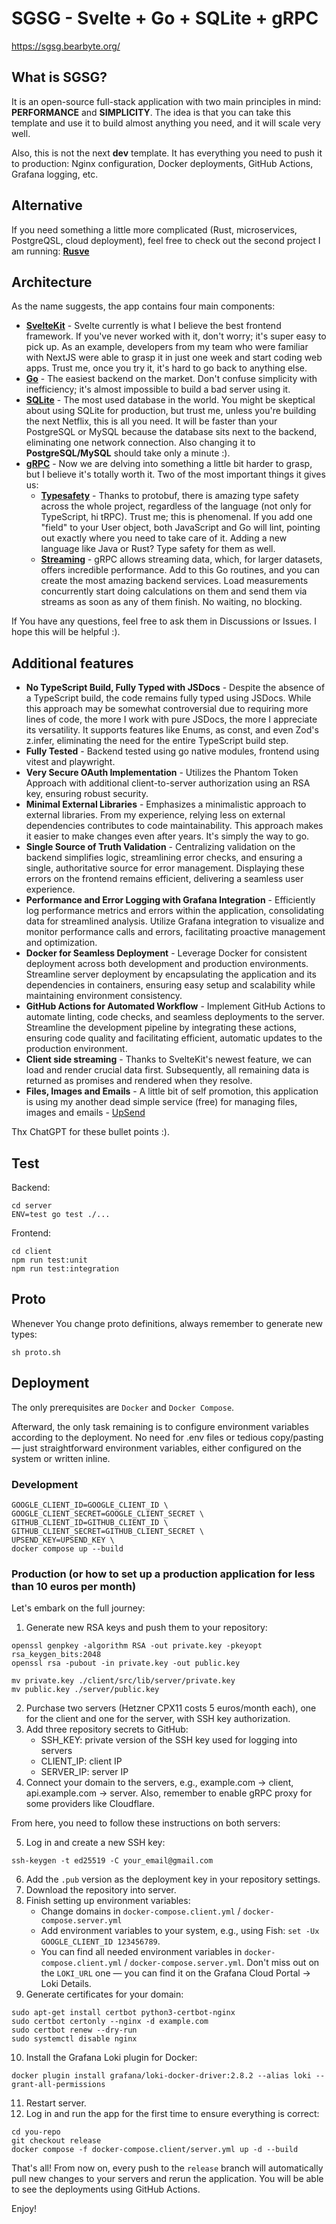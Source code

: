 # SGSG - Svelte + Go + SQLite + gRPC

https://sgsg.bearbyte.org/

## What is SGSG?

It is an open-source full-stack application with two main principles in mind: **PERFORMANCE** and **SIMPLICITY**. 
The idea is that you can take this template and use it to build almost anything you need, and it will scale very well.

Also, this is not the next **dev** template. It has everything you need to push it to production: Nginx configuration, Docker deployments, GitHub Actions, Grafana logging, etc.

## Alternative
If you need something a little more complicated (Rust, microservices, PostgreQSL, cloud deployment), feel free to check out the second project I am running:
**[Rusve](https://github.com/mpiorowski/rusve)**

## Architecture
As the name suggests, the app contains four main components:
- **[SvelteKit](https://kit.svelte.dev/)** - Svelte currently is what I believe the best frontend framework. If you've never worked with it, don't worry; it's super easy to pick up.
As an example, developers from my team who were familiar with NextJS were able to grasp it in just one week and start coding web apps. Trust me, once you try it, it's hard to go back to anything else.
- **[Go](https://go.dev/)** - The easiest backend on the market. Don't confuse simplicity with inefficiency; it's almost impossible to build a bad server using it.
- **[SQLite](https://www.sqlite.org/index.html)** - The most used database in the world. You might be skeptical about using SQLite for production, but trust me, unless you're building the next Netflix, this is all you need.
It will be faster than your PostgreSQL or MySQL because the database sits next to the backend, eliminating one network connection. Also changing it to **PostgreSQL/MySQL** should take only a minute :).
- **[gRPC](https://grpc.io/)** - Now we are delving into something a little bit harder to grasp, but I believe it's totally worth it. Two of the most important things it gives us:
    - **[Typesafety](https://protobuf.dev/)** - Thanks to protobuf, there is amazing type safety across the whole project, regardless of the language (not only for TypeScript, hi tRPC). Trust me; this is phenomenal.
  If you add one "field" to your User object, both JavaScript and Go will lint, pointing out exactly where you need to take care of it. Adding a new language like Java or Rust? Type safety for them as well.
    - **[Streaming](https://grpc.io/docs/what-is-grpc/core-concepts/#server-streaming-rpc)** - gRPC allows streaming data, which, for larger datasets, offers incredible performance. Add to this Go routines, and you can create the most amazing backend services.
  Load measurements concurrently start doing calculations on them and send them via streams as soon as any of them finish. No waiting, no blocking.

If You have any questions, feel free to ask them in Discussions or Issues. I hope this will be helpful :).

## Additional features
- **No TypeScript Build, Fully Typed with JSDocs** - Despite the absence of a TypeScript build, the code remains fully typed using JSDocs. While this approach may be somewhat controversial due to requiring more lines of code, the more I work with pure JSDocs, the more I appreciate its versatility.
It supports features like Enums, as const, and even Zod's z.infer<typeof User>, eliminating the need for the entire TypeScript build step.
- **Fully Tested** - Backend tested using go native modules, frontend using vitest and playwright.
- **Very Secure OAuth Implementation** - Utilizes the Phantom Token Approach with additional client-to-server authorization using an RSA key, ensuring robust security.
- **Minimal External Libraries** - Emphasizes a minimalistic approach to external libraries. From my experience, relying less on external dependencies contributes to code maintainability. This approach makes it easier to make changes even after years. It's simply the way to go.
- **Single Source of Truth Validation** - Centralizing validation on the backend simplifies logic, streamlining error checks, and ensuring a single, authoritative source for error management. Displaying these errors on the frontend remains efficient, delivering a seamless user experience.
- **Performance and Error Logging with Grafana Integration** - Efficiently log performance metrics and errors within the application, consolidating data for streamlined analysis. Utilize Grafana integration to visualize and monitor performance calls and errors, facilitating proactive management and optimization.
- **Docker for Seamless Deployment** - Leverage Docker for consistent deployment across both development and production environments. Streamline server deployment by encapsulating the application and its dependencies in containers, ensuring easy setup and scalability while maintaining environment consistency.
- **GitHub Actions for Automated Workflow** - Implement GitHub Actions to automate linting, code checks, and seamless deployments to the server. Streamline the development pipeline by integrating these actions, ensuring code quality and facilitating efficient, automatic updates to the production environment.
- **Client side streaming** - Thanks to SvelteKit's newest feature, we can load and render crucial data first. Subsequently, all remaining data is returned as promises and rendered when they resolve.
- **Files, Images and Emails** - A little bit of self promotion, this application is using my another dead simple service (free) for managing files, images and emails - [UpSend](https://www.upsend.app)

Thx ChatGPT for these bullet points :).

## Test

Backend:
```
cd server
ENV=test go test ./...
```

Frontend:
```
cd client
npm run test:unit
npm run test:integration
```


## Proto

Whenever You change proto definitions, always remember to generate new types:
```
sh proto.sh
```

## Deployment

The only prerequisites are `Docker` and `Docker Compose`. 

Afterward, the only task remaining is to configure environment variables according to the deployment. No need for .env files or tedious copy/pasting — just straightforward environment variables, either configured on the system or written inline.

### Development
```
GOOGLE_CLIENT_ID=GOOGLE_CLIENT_ID \
GOOGLE_CLIENT_SECRET=GOOGLE_CLIENT_SECRET \
GITHUB_CLIENT_ID=GITHUB_CLIENT_ID \
GITHUB_CLIENT_SECRET=GITHUB_CLIENT_SECRET \
UPSEND_KEY=UPSEND_KEY \
docker compose up --build
```

### Production (or how to set up a production application for less than 10 euros per month)

Let's embark on the full journey:

1. Generate new RSA keys and push them to your repository:
```
openssl genpkey -algorithm RSA -out private.key -pkeyopt rsa_keygen_bits:2048
openssl rsa -pubout -in private.key -out public.key

mv private.key ./client/src/lib/server/private.key
mv public.key ./server/public.key
```
2. Purchase two servers (Hetzner CPX11 costs 5 euros/month each), one for the client and one for the server, with SSH key authorization.
3. Add three repository secrets to GitHub:
   - SSH_KEY: private version of the SSH key used for logging into servers
   - CLIENT_IP: client IP
   - SERVER_IP: server IP
4. Connect your domain to the servers, e.g., example.com -> client, api.example.com -> server. Also, remember to enable gRPC proxy for some providers like Cloudflare.

From here, you need to follow these instructions on both servers:

5. Log in and create a new SSH key:
```
ssh-keygen -t ed25519 -C your_email@gmail.com
```
6. Add the `.pub` version as the deployment key in your repository settings.
7. Download the repository into server.
8. Finish setting up environment variables:
    - Change domains in `docker-compose.client.yml` / `docker-compose.server.yml` 
    - Add environment variables to your system, e.g., using Fish: `set -Ux GOOGLE_CLIENT_ID 123456789`.
    - You can find all needed environment variables in `docker-compose.client.yml` / `docker-compose.server.yml`. Don't miss out on the `LOKI_URL` one — you can find it on the Grafana Cloud Portal -> Loki Details.
9. Generate certificates for your domain:
```
sudo apt-get install certbot python3-certbot-nginx
sudo certbot certonly --nginx -d example.com
sudo certbot renew --dry-run
sudo systemctl disable nginx
```
10. Install the Grafana Loki plugin for Docker:
```
docker plugin install grafana/loki-docker-driver:2.8.2 --alias loki --grant-all-permissions
```
11. Restart server.
12. Log in and run the app for the first time to ensure everything is correct:
```
cd you-repo
git checkout release
docker compose -f docker-compose.client/server.yml up -d --build
```

That's all! From now on, every push to the `release` branch will automatically pull new changes to your servers and rerun the application. You will be able to see the deployments using GitHub Actions.

Enjoy!
